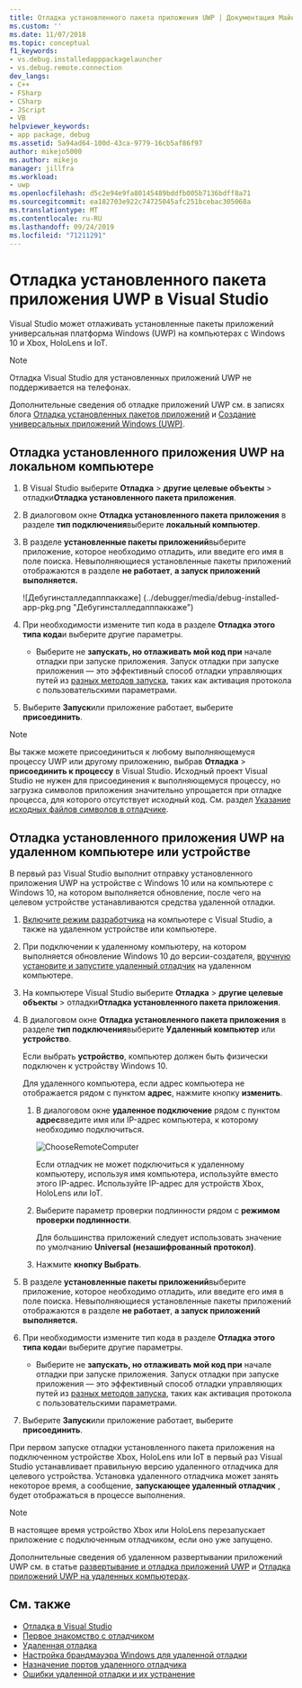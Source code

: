 ```yaml
---
title: Отладка установленного пакета приложения UWP | Документация Майкрософт
ms.custom: ''
ms.date: 11/07/2018
ms.topic: conceptual
f1_keywords:
- vs.debug.installedapppackagelauncher
- vs.debug.remote.connection
dev_langs:
- C++
- FSharp
- CSharp
- JScript
- VB
helpviewer_keywords:
- app package, debug
ms.assetid: 5a94ad64-100d-43ca-9779-16cb5af86f97
author: mikejo5000
ms.author: mikejo
manager: jillfra
ms.workload:
- uwp
ms.openlocfilehash: d5c2e94e9fa80145489bddfb005b7136bdff8a71
ms.sourcegitcommit: ea182703e922c74725045afc251bcebac305068a
ms.translationtype: MT
ms.contentlocale: ru-RU
ms.lasthandoff: 09/24/2019
ms.locfileid: "71211291"
---
```

# <a name="debug-an-installed-uwp-app-package-in-visual-studio"></a>Отладка установленного пакета приложения UWP в Visual Studio

Visual Studio может отлаживать установленные пакеты приложений универсальная платформа Windows (UWP) на компьютерах с Windows 10 и Xbox, HoloLens и IoT.

>[!NOTE]
>Отладка Visual Studio для установленных приложений UWP не поддерживается на телефонах.

Дополнительные сведения об отладке приложений UWP см. в записях блога [Отладка установленных пакетов приложений](https://devblogs.microsoft.com/devops/updates-for-debugging-installed-app-packages-in-visual-studio-2015-update-2/) и [Создание универсальных приложений Windows (UWP)](https://devblogs.microsoft.com/visualstudio/universal-windows-apps-targeting-windows-10-anniversary-sdk/).

## <a name="debug-an-installed-uwp-app-on-a-local-machine"></a>Отладка установленного приложения UWP на локальном компьютере

1. В Visual Studio выберите **Отладка** > **другие целевые объекты** > отладки**Отладка установленного пакета приложения**.

1. В диалоговом окне **Отладка установленного пакета приложения** в разделе **тип подключения**выберите **локальный компьютер**.

1. В разделе **установленные пакеты приложений**выберите приложение, которое необходимо отладить, или введите его имя в поле поиска. Невыполняющиеся установленные пакеты приложений отображаются в разделе **не работает**, **а запуск приложений выполняется.**

   ![Дебугинсталледапппаккаже] (../debugger/media/debug-installed-app-pkg.png "Дебугинсталледапппаккаже")

1. При необходимости измените тип кода в разделе **Отладка этого типа кода**и выберите другие параметры.
   - Выберите не **запускать, но отлаживать мой код при** начале отладки при запуске приложения. Запуск отладки при запуске приложения — это эффективный способ отладки управляющих путей из [разных методов запуска](/windows/uwp/xbox-apps/automate-launching-uwp-apps), таких как активация протокола с пользовательскими параметрами.

1. Выберите **Запуск**или приложение работает, выберите **присоединить**.

> [!NOTE]
> Вы также можете присоединиться к любому выполняющемуся процессу UWP или другому приложению, выбрав **Отладка** > **присоединить к процессу** в Visual Studio. Исходный проект Visual Studio не нужен для присоединения к выполняющемуся процессу, но загрузка символов приложения значительно упрощается при отладке процесса, для которого отсутствует исходный код. См. раздел [Указание исходных файлов символов в отладчике](specify-symbol-dot-pdb-and-source-files-in-the-visual-studio-debugger.md).

## <a name="remote"></a>Отладка установленного приложения UWP на удаленном компьютере или устройстве

В первый раз Visual Studio выполнит отправку установленного приложения UWP на устройстве с Windows 10 или на компьютере с Windows 10, на котором выполняется обновление, после чего на целевом устройстве устанавливаются средства удаленной отладки.

1. [Включите режим разработчика](/windows/uwp/get-started/enable-your-device-for-development) на компьютере с Visual Studio, а также на удаленном устройстве или компьютере.

1. При подключении к удаленному компьютеру, на котором выполняется обновление Windows 10 до версии-создателя, [вручную установите и запустите удаленный отладчик](../debugger/remote-debugging.md) на удаленном компьютере.

1. На компьютере Visual Studio выберите **Отладка** > **другие целевые объекты** > отладки**Отладка установленного пакета приложения**.

1. В диалоговом окне **Отладка установленного пакета приложения** в разделе **тип подключения**выберите **Удаленный компьютер** или **устройство**.

   Если выбрать **устройство**, компьютер должен быть физически подключен к устройству Windows 10.

   Для удаленного компьютера, если адрес компьютера не отображается рядом с пунктом **адрес**, нажмите кнопку **изменить**.

   1. В диалоговом окне **удаленное подключение** рядом с пунктом **адрес**введите имя или IP-адрес компьютера, к которому необходимо подключиться.

      ![ChooseRemoteComputer](../debugger/media/debug-remote-app-pkg.png "ChooseRemoteComputer")

      Если отладчик не может подключиться к удаленному компьютеру, используя имя компьютера, используйте вместо этого IP-адрес. Используйте IP-адрес для устройств Xbox, HoloLens или IoT.
   1. Выберите параметр проверки подлинности рядом с **режимом проверки подлинности**.

      Для большинства приложений следует использовать значение по умолчанию **Universal (незашифрованный протокол)**.
   1. Нажмите **кнопку Выбрать**.

1. В разделе **установленные пакеты приложений**выберите приложение, которое необходимо отладить, или введите его имя в поле поиска. Невыполняющиеся установленные пакеты приложений отображаются в разделе **не работает**, **а запуск приложений выполняется.**

1. При необходимости измените тип кода в разделе **Отладка этого типа кода**и выберите другие параметры.
   - Выберите не **запускать, но отлаживать мой код при** начале отладки при запуске приложения. Запуск отладки при запуске приложения — это эффективный способ отладки управляющих путей из [разных методов запуска](/windows/uwp/xbox-apps/automate-launching-uwp-apps), таких как активация протокола с пользовательскими параметрами.

1. Выберите **Запуск**или приложение работает, выберите **присоединить**.

При первом запуске отладки установленного пакета приложения на подключенном устройстве Xbox, HoloLens или IoT в первый раз Visual Studio устанавливает правильную версию удаленного отладчика для целевого устройства. Установка удаленного отладчика может занять некоторое время, а сообщение, **запускающее удаленный отладчик** , будет отображаться в процессе выполнения.

>[!NOTE]
>В настоящее время устройство Xbox или HoloLens перезапускает приложение с подключенным отладчиком, если оно уже запущено.

Дополнительные сведения об удаленном развертывании приложений UWP см. в статье [развертывание и отладка приложений UWP](/windows/uwp/debug-test-perf/deploying-and-debugging-uwp-apps#advanced-remote-deployment-options) и [Отладка приложений UWP на удаленных компьютерах](run-windows-store-apps-on-a-remote-machine.md).

## <a name="see-also"></a>См. также

- [Отладка в Visual Studio](../debugger/index.yml)
- [Первое знакомство с отладчиком](../debugger/debugger-feature-tour.md)
- [Удаленная отладка](../debugger/remote-debugging.md)
- [Настройка брандмауэра Windows для удаленной отладки](../debugger/configure-the-windows-firewall-for-remote-debugging.md)
- [Назначение портов удаленного отладчика](../debugger/remote-debugger-port-assignments.md)
- [Ошибки удаленной отладки и их устранение](../debugger/remote-debugging-errors-and-troubleshooting.md)